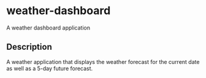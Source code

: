 # weather-dashboard
A weather dashboard application

## Description
A weather application that displays the weather forecast for the current date as well
as a 5-day future forecast.